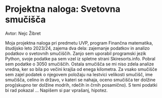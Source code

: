 # Projektna naloga: Svetovna smučišča

Avtor: Nejc Žibret

Moja projektna naloga pri predmetu UVP, program Finančna matematika, študijsko leto 2023/24, zajema dva dela: zajemanje podatkov in analizo podatkov o svetovnih smučiščih. Zanjo sem uporabil programski jezik Python, svoje podatke pa sem vzel iz spletne strani Skiresorts.info. Pobral sem podatke o 3050 smučiščih. Ostala smučišča se mi niso zdela analize vredna, ker so bila po večini krajša od enega kilometra. Za vsako smučišče sem zajel podatek o njegovem položaju na lestvici velikosti smučišč, ime smučišča, celino in državo, v kateri se nahaja, oceno smučišča ter dolžine prog(skupno ter dolžine modrih, rdečih in črnih posamično). S temi podatki bi rad pokazal ... Napišem si par vprašanj, hipotez.